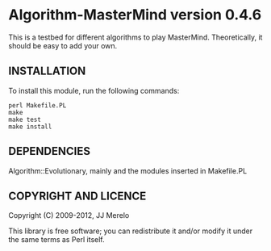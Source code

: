 Algorithm-MasterMind version 0.4.6
=====================

This is a testbed for different algorithms to play
MasterMind. Theoretically, it should be easy to add your own.

INSTALLATION
------------------

To install this module, run the following commands:

	perl Makefile.PL
	make
	make test
	make install


DEPENDENCIES
--------------------

Algorithm::Evolutionary, mainly and the modules inserted in Makefile.PL


COPYRIGHT AND LICENCE
---------------------------------

Copyright (C) 2009-2012, JJ Merelo

This library is free software; you can redistribute it and/or modify
it under the same terms as Perl itself.
